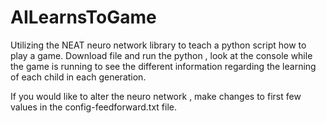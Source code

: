 # AILearnsToGame
Utilizing the NEAT neuro network library to teach a python script how to play a game. Download file and run the python , look at the console while the game is running to see the different information regarding the learning of each child in each generation.

If you would like to alter the neuro network , make changes to first few values in the config-feedforward.txt file.
